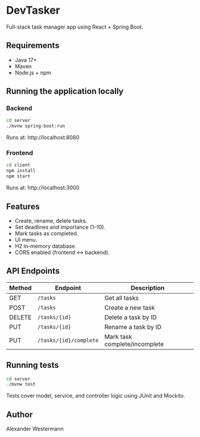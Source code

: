 # DevTasker

Full-stack task manager app using React + Spring Boot.

## Requirements
- Java 17+
- Maven
- Node.js + npm

## Running the application locally

### Backend
```bash
cd server
./mvnw spring-boot:run
```
Runs at: http://localhost:8080

### Frontend
```bash
cd client
npm install
npm start
```
Runs at: http://localhost:3000

## Features
- Create, rename, delete tasks.
- Set deadlines and importance (1–10).
- Mark tasks as completed.
- UI menu.
- H2 in-memory database.
- CORS enabled (frontend ↔ backend).

## API Endpoints
| Method | Endpoint               | Description                   |
|--------|------------------------|-------------------------------|
| GET    | `/tasks`               | Get all tasks                 |
| POST   | `/tasks`               | Create a new task             |
| DELETE | `/tasks/{id}`          | Delete a task by ID           |
| PUT    | `/tasks/{id}`          | Rename a task by ID           |
| PUT    | `/tasks/{id}/complete` | Mark task complete/incomplete |

## Running tests
```bash
cd server
./mvnw test
```
Tests cover model, service, and controller logic using JUnit and Mockito.

## Author
Alexander Westermann
